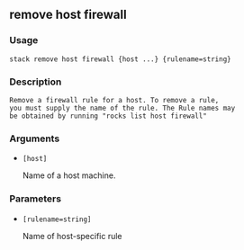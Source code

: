 ## remove host firewall

### Usage

`stack remove host firewall {host ...} {rulename=string}`

### Description


	Remove a firewall rule for a host. To remove a rule,
	you must supply the name of the rule. The Rule names may
	be obtained by running "rocks list host firewall"

	

### Arguments

* `[host]`

   Name of a host machine.


### Parameters
* `[rulename=string]`

   Name of host-specific rule



